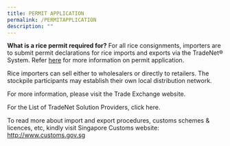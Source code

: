 ```yaml
---
title: PERMIT APPLICATION
permalink: /PERMITAPPLICATION
description: ""
---
```



**What is a rice permit required for?**
For all rice consignments, importers are to submit permit declarations for rice imports and exports via the TradeNet® System. Refer [here](-) for more information on permit application. 


Rice importers can sell either to wholesalers or directly to retailers. The stockpile participants may establish their own local distribution network.  




For more information, please visit the Trade Exchange website.

For the List of TradeNet Solution Providers, click here.

To read more about import and export procedures, customs schemes & licences, etc, kindly visit Singapore Customs website:
http://www.customs.gov.sg